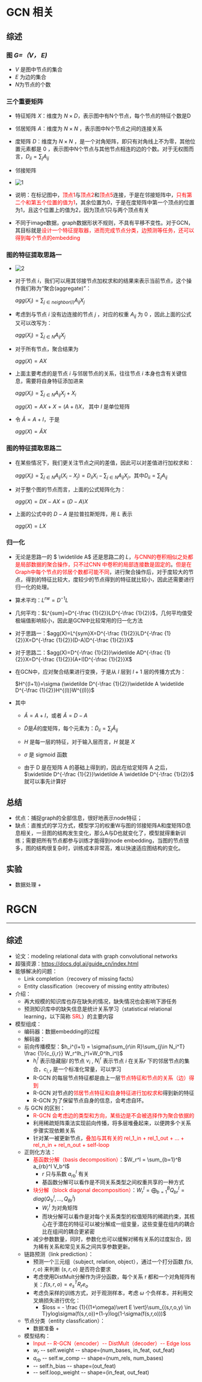 # GCN 相关

## 综述

### 图 *G=（V， E)* 

+ *V* 是图中节点的集合
+ *E* 为边的集合
+ *N*为节点的个数

### 三个重要矩阵

+ 特征矩阵 *X*：维度为 $N\times D$，表示图中有N个节点，每个节点的特征个数是D
+ 邻居矩阵 *A*：维度为 $N \times N$ ，表示图中N个节点之间的连接关系
+ 度矩阵 *D*：维度为 $N\times N$ ，是一个对角矩阵，即只有对角线上不为零，其他位置元素都是 0 ，表示图中N个节点与其他节点相连的边的个数。对于无权图而言，$D_{ii} = \sum_{j}{A_{ij}}$
+ 邻接矩阵
+ ![1](/Users/lixuanhong/Desktop/boohee_projects/base_KG/KGC/images/1.png)

+ 说明：在标记图中，<font color=red>顶点1</font>与<font color=red>顶点2</font>和<font color=red>顶点5</font>连接，于是在邻接矩阵中，<font color=red>只有第二个和第五个位置的值为1</font>，其余位置为0，于是在度矩阵中第一个顶点的位置为1，且这个位置上的值为2，因为顶点1只与两个顶点有关
+ 不同于image数据，graph数据形状不规则，不具有平移不变性。对于GCN，其目标就是<font color=red>设计一个特征提取器，进而完成节点分类，边预测等任务，还可以得到每个节点的embedding</font>

### 图的特征提取思路一

+ ![2](/Users/lixuanhong/Desktop/boohee_projects/base_KG/KGC/images/2.png)

+ 对于节点 $i$，我们可以用其邻接节点加权求和的结果来表示当前节点，这个操作我们称为“聚合(aggregate)”：

  $agg(X_i) = \sum_{j \in neighbor(i)} {A_{ij}X_j}$

+ 考虑到与节点 $i$ 没有边连接的节点 $j$ ，对应的权重 $A_{ij}$ 为 0 ，因此上面的公式又可以改写为：

  $agg(X_i) = \sum_{j \in N} {A_{ij}X_j}$

+ 对于所有节点，聚合结果为

  $agg(X) = AX$

+ 上面主要考虑的是节点 $i$ 与邻居节点的关系，往往节点 $i$ 本身也含有关键信息，需要将自身特征添加进来

  $agg(X_i) = \sum_{j \in N} {A_{ij}X_j + X_i}$

  $agg(X) = AX + X = (A + I) X$， 其中 $I$ 是单位矩阵

+ 令 $\widetilde A=A+I$，于是

  $agg(X) = \widetilde AX$

### 图的特征提取思路二

+ 在某些情况下，我们更关注节点之间的差值，因此可以对差值进行加权求和：

  $agg(X_i) = \sum_{j\in N}{A_{ij}(X_i-X_j)} = D_{ii}X_i - \sum_{j\in N}A_{ij}X_j$，其中$D_{ii} = \sum_{j}{A_{ij}}$

+ 对于整个图的节点而言，上面的公式矩阵化为：

  $agg(X) = DX-AX = (D-A)X$

+ 上面的公式中的 $D-A$ 是拉普拉斯矩阵，用 $L$ 表示

  $agg(X) = LX$

### 归一化

+ 无论是思路一的 $ \widetilde A$ 还是思路二的 *L*，<font color=red>与CNN的卷积相似之处都是局部数据的聚合操作，只不过CNN 中卷积的局部连接数是固定的</font>。<font color=red>但是在Graph中每个节点的邻居个数都可能不同</font>，进行聚合操作后，对于度较大的节点，得到的特征比较大，度较少的节点得到的特征就比较小，因此还需要进行归一化的处理。
+ 算术平均：$L^{rw}=D^{-1}L$
+ 几何平均：$L^{sum}=D^{-\frac {1}{2}}LD^{-\frac {1}{2}}$​，几何平均值受极端值影响较小，因此是GCN中比较常用的归一化方法
+ 对于思路一：$agg(X)=L^{sym}X=D^{-\frac {1}{2}}LD^{-\frac {1}{2}}X=D^{-\frac {1}{2}}(D-A)D^{-\frac {1}{2}}X$

+ 对于思路二：$agg(X)=D^{-\frac {1}{2}}\widetilde AD^{-\frac {1}{2}}X=D^{-\frac {1}{2}}(A+I)D^{-\frac {1}{2}}X$

+ 在GCN中，应对聚合结果进行变换，于是从 $l$ 层到 $l+1$ 层的传播方式为：

  $H^{(l+1)}=\sigma (\widetilde D^{-\frac {1}{2}}\widetilde A \widetilde D^{-\frac {1}{2}}H^{(l)}W^{(l)})$

+ 其中

  + $\widetilde A = A + I$，或者 $\widetilde A = D - A$

  + $\widetilde D$是$\widetilde A$的度矩阵，每个元素为：$\widetilde D_{ii} = \sum_{j}{\widetilde A_{ij}}$

  + $H$ 是每一层的特征，对于输入层而言，$H$ 就是 $X$

  + $\sigma$ 是 sigmoid 函数 
  + 由于 D 是在矩阵 A 的基础上得到的，因此在给定矩阵 A 之后，$\widetilde D^{-\frac {1}{2}}\widetilde A \widetilde D^{-\frac {1}{2}}$ 就可以事先计算好

## 总结

+ 优点：捕捉graph的全部信息，很好地表示node特征；
+ 缺点：直推式的学习方式，模型学习的权重W与图的邻接矩阵A和度矩阵D息息相关，一旦图的结构发生变化，那么A与D也就变化了，模型就得重新训练；需要把所有节点都参与训练才能得到node embedding，当图的节点很多，图的结构很复杂时，训练成本非常高，难以快速适应图结构的变化。

## 实验

+ 数据处理
  + 

# RGCN

***

## 综述

+ 论文：modeling relational data with graph convolutional networks
+ 超强资源：https://docs.dgl.ai/guide_cn/index.html
+ 能够解决的问题：
  + Link completion（recovery of missing facts）
  + Entity classification（recovery of missing entity attributes）
+ 介绍：
  + 再大规模的知识库也存在缺失的情况，缺失情况也会影响下游任务
  + 预测知识库中的缺失信息是统计关系学习（statistical relational learning，以下简称 <font color=red>SRL</font>）的主要内容
+ 模型组成：
  + 编码器：数据embedding的过程
  + 解码器：
  + 前向传播模型：$h_i^{l+1} = \sigma(\sum_{r\in R}\sum_{j\in N_i^T} \frac {1}{c_{i,r}} W_r^lh_j^l+W_0^lh_i^l)$
    + $h_i^l$ 表示隐藏层$l$ 的节点 $v_i$ , $N_i^r$ 表示节点 $i$ 在关系$r$ 下的邻居节点的集合，$c_{i,r}$ 是一个标准化常量，可以学习
    + R-GCN 的每层节点特征都是由上一层<font color=red>节点特征和节点的关系（边）得到</font>
    + R-GCN 对节点的<font color=red>邻居节点特征和自身特征进行加权求和</font>得到新的特征
    + R-GCN 为了保留节点自身的信息，会考虑自环。
  + 与 GCN 的区别：
    + <font color=red>R-GCN 会考虑边的类型和方向，某些边是不会被选择作为聚合依据的</font>
    + 利用稀疏矩阵乘法实现前向传播，将多层堆叠起来，以便跨多个关系步骤实现依赖关系
    + 针对某一被更新节点，<font color=red>叠加与其有关的 rel_1_in + rel_1_out + ... + rel_n_in + rel_n_out + self-loop</font>
  + 正则化方法：
    + <font color=red> 基函数分解（basis decomposition）</font>：$W_r^l = \sum_{b=1}^B a_{rb}^l V_b^l$
      + $r$ 只与系数 $a_{rb}^l$ 有关
      + 基函数分解可以看作是不同关系类型之间权重共享的一种方式
    + <font color=red> 块分解（block diagonal decomposition）</font>：$W_r^l = ⨁_{b=1}^B Q_{br}^l = diag(Q_{1r}^l,...,Q_{Br}^l)$ 
      + $W_r^l$ 为对角矩阵
      + 而块分解可以看作是对每个关系类型的权值矩阵的稀疏约束，其核心在于潜在的特征可以被分解成一组变量，这些变量在组内的耦合比在组间的耦合更紧密
    + 减少参数数量，同时，参数化也可以缓解对稀有关系的过度拟合，因为稀有关系和常见关系之间共享参数更新。
  + 链路预测（link prediction）：
    + 预测一个三元组（subject, relation, object），通过一个打分函数 $f(s,r,o)$ 来判断 $(s,r,o)$ 是否符合要求
    + 考虑使用DistMult分解作为评分函数，每个关系 r 都和一个对角矩阵有关：$f(s,r,o)=e_s^TR_re_o$
    + 考虑负采样的训练方式，对于观测样本，考虑 $\omega$ 个负样本，并利用交叉熵损失进行优化：
      + $loss = - \frac {1}{(1+\omega)\vert E \vert}\sum_{(s,r,o,y) \in T}ylog\sigma(f(s,r,o))+(1-y)log(1-\sigma(f(s,r,o)))$
  + 节点分类（entity classfication）：
    + 数据准备
      + 
  + 模型结构：
    + <font color=red>Input -- R-GCN（encoder）-- DistMult（decoder）-- Edge loss</font>
    + $w_r$ -- self.weight -- shape=(num_bases, in_feat, out_feat)
    + $a_{rb}$ -- self.w_comp -- shape=(num_rels, num_bases)
    +  -- self.h_bias -- shape=(out_feat)
    +  -- self.loop_weight -- shape=(in_feat, out_feat)

